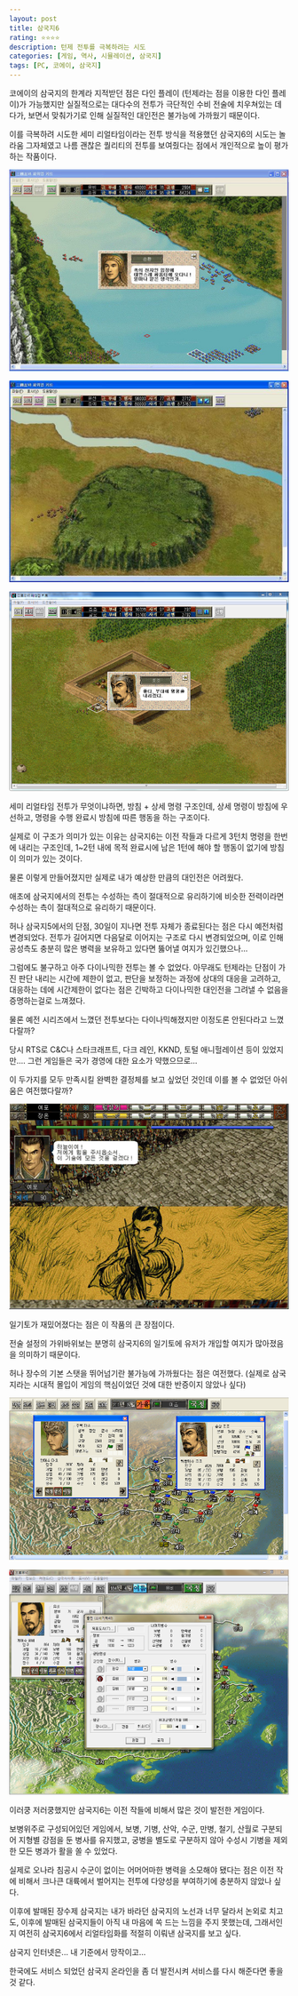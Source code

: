 ```yaml
---
layout: post
title: 삼국지6
rating: ⭐️⭐️⭐️⭐️
description: 턴제 전투를 극복하려는 시도
categories: [게임, 역사, 시뮬레이션, 삼국지]
tags: [PC, 코에이, 삼국지]
---
```


코에이의 삼국지의 한계라 지적받던 점은 다인 플레이 (턴제라는 점을 이용한 다인 플레이)가 가능했지만 실질적으로는 대다수의 전투가 극단적인 수비 전술에 치우쳐있는 데다가, 보면서 맞춰가기로 인해 실질적인 대인전은 불가능에 가까웠기 때문이다.

이를 극복하려 시도한 세미 리얼타임이라는 전투 방식을 적용했던 삼국지6의 시도는 놀라움 그자체였고 나름 괜찮은 퀄리티의 전투를 보여줬다는 점에서 개인적으로 높이 평가하는 작품이다.

![SAM](../../images/2012/sam6_00.jpg)

![SAM](../../images/2012/sam6_01.jpg)

![SAM](../../images/2012/sam6_02.png)

세미 리얼타임 전투가 무엇이냐하면, 방침 + 상세 명령 구조인데, 상세 명령이 방침에 우선하고, 명령을 수행 완료시 방침에 따른 행동을 하는 구조이다.

실제로 이 구조가 의미가 있는 이유는 삼국지6는 이전 작들과 다르게 3턴치 명령을 한번에 내리는 구조인데, 1~2턴 내에 목적 완료시에 남은 1턴에 해야 할 행동이 없기에 방침이 의미가 있는 것이다.

물론 이렇게 만들어졌지만 실제로 내가 예상한 만큼의 대인전은 어려웠다.

애초에 삼국지에서의 전투는 수성하는 측이 절대적으로 유리하기에 비슷한 전력이라면 수성하는 측이 절대적으로 유리하기 때문이다.

허나 삼국지5에서의 단점, 30일이 지나면 전투 자체가 종료된다는 점은 다시 예전처럼 변경되었다. 전투가 길어지면 다음달로 이어지는 구조로 다시 변경되었으며, 이로 인해 공성측도 충분히 많은 병력을 보유하고 있다면 뚫어낼 여지가 있긴했으나...

그럼에도 불구하고 아주 다이나믹한 전투는 볼 수 없었다. 아무래도 턴제라는 단점이 가진 판단 내리는 시간에 제한이 없고, 판단을 보정하는 과정에 상대의 대응을 고려하고, 대응하는 데에 시간제한이 없다는 점은 긴박하고 다이나믹한 대인전을 그려낼 수 없음을 증명하는걸로 느껴졌다.

물론 예전 시리즈에서 느꼈던 전투보다는 다이나믹해졌지만 이정도론 안된다라고 느꼈다랄까?

당시 RTS로 C&C나 스타크래프트, 다크 레인, KKND, 토털 애니헐레이션 등이 있었지만.... 그런 게임들은 국가 경영에 대한 요소가 약했으므로...

이 두가지를 모두 만족시킬 완벽한 결정체를 보고 싶었던 것인데 이를 볼 수 없었던 아쉬움은 여전했다랄까?

![SAM](../../images/2012/sam6_03.gif)

일기토가 재밌어졌다는 점은 이 작품의 큰 장점이다.

전술 설정의 가위바위보는 분명히 삼국지6의 일기토에 유저가 개입할 여지가 많아졌음을 의미하기 때문이다.

허나 장수의 기본 스탯을 뛰어넘기란 불가능에 가까웠다는 점은 여전했다. (실제로 삼국지라는 시대적 몰입이 게임의 핵심이었던 것에 대한 반증이지 않았나 싶다)

![SAM](../../images/2012/sam6_04.png)

![SAM](../../images/2012/sam6_05.png)

이러쿵 저러쿵했지만 삼국지6는 이전 작들에 비해서 많은 것이 발전한 게임이다.

보병위주로 구성되어있던 게임에서, 보병, 기병, 산악, 수군, 만병, 철기, 산월로 구분되어 지형별 강점을 둔 병사를 유지했고, 궁병을 별도로 구분하지 않아 수성시 기병을 제외한 모든 병과가 활을 쏠 수 있었다.

실제로 오나라 침공시 수군이 없이는 어머어마한 병력을 소모해야 됐다는 점은 이전 작에 비해서 크나큰 대륙에서 벌어지는 전투에 다양성을 부여하기에 충분하지 않았나 싶다.

이후에 발매된 장수제 삼국지는 내가 바라던 삼국지의 노선과 너무 달라서 논외로 치고도, 이후에 발매된 삼국지들이 아직 내 마음에 쏙 드는 느낌을 주지 못했는데, 그래서인지 여전히 삼국지6에서 리얼타임화를 적절히 이뤄낸 삼국지를 보고 싶다.

삼국지 인터넷은... 내 기준에서 망작이고...

한국에도 서비스 되었던 삼국지 온라인을 좀 더 발전시켜 서비스를 다시 해준다면 좋을것 같다.